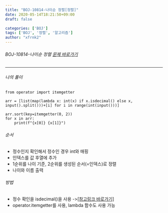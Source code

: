 ```yaml
---
title: "BOJ-10814-나이순 정렬[정렬]"
date: 2020-05-14T18:21:50+09:00
draft: false

categories: ['BOJ']
tags: ['BOJ', '정렬', '알고리즘']
author: "xfrnk2"
---
```

###### BOJ-10814-나이순 정렬 [문제 바로가기](https://www.acmicpc.net/problem/10814)
---
  
###### 나의 풀이
~~~
from operator import itemgetter

arr = [list(map(lambda x: int(x) if x.isdecimal() else x, input().split()))+[i] for i in range(int(input()))]

arr.sort(key=itemgetter(0, 2))
for x in arr:
    print(f"{x[0]} {x[1]}")
~~~

###### 순서
- 정수인지 확인해서 정수인 경우 int와 매핑
- 인덱스를 값 후열에 추가
- 1순위를 나이 기준, 2순위를 생성된 순서(=인덱스)로 정렬
- 나이와 이름 출력
###### 방법
+ 정수 확인을 isdecimal()을 사용 ->[[참고링크 바로가기]](https://soooprmx.com/archives/10159)
+ operator.itemgetter를 사용, lambda 함수도 사용 가능


